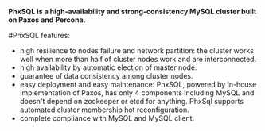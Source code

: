 **PhxSQL is a high-availability and strong-consistency MySQL cluster built on Paxos and Percona.**

#PhxSQL features:
  - high resilience to nodes failure and network partition: the cluster works well when more than half of cluster nodes work and are interconnected.
  - high availability by automatic election of master node.
  - guarantee of data consistency among cluster nodes.
  - easy deployment and easy maintenance: PhxSQL, powered by in-house implementation of Paxos, has only 4 components including MySQL and doesn't depend on zookeeper or etcd for anything. PhxSql supports automated cluster membership hot reconfiguration.
  - complete compliance with MySQL and MySQL client.

